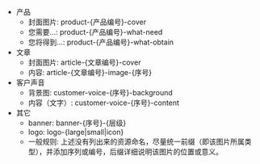 * 产品
    * 封面图片: product-{产品编号}-cover
    * 您需要...: product-{产品编号}-what-need
    * 您将得到...: product-{产品编号}-what-obtain
* 文章
    * 封面图片: article-{文章编号}-cover
    * 内容: article-{文章编号}-image-{序号}
* 客户声音
    * 背景图: customer-voice-{序号}-background
    * 内容（文字）: customer-voice-{序号}-content
* 其它
    * banner: banner-{序号}-{层级}
    * logo: logo-{large|small|icon}
    * 一般规则: 上述没有列出来的资源命名，尽量统一前缀（即该图片所属类型），并添加序列或编号，后缀详细说明该图片的位置或意义。
